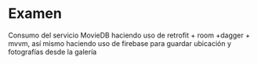 # Examen
Consumo del servicio MovieDB haciendo uso de retrofit + room +dagger + mvvm, así mismo haciendo uso de firebase para guardar ubicación y fotografías desde la galería
